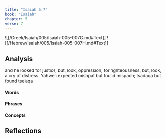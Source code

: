 ```yaml
---
title: "Isaiah 5:7"
book: "Isaiah"
chapter: 5
verse: 7
---
```

![[/Greek/Isaiah/005/Isaiah-005-007G.md#Text]]
![[/Hebrew/Isaiah/005/Isaiah-005-007H.md#Text]]

## Analysis

and he looked for justice, but, look, oppression; for righteousness, but, look, a cry of distress. Yahweh expected mishpat but found mispach; tsadaqa but found tse’aqa

#### Words

#### Phrases

#### Concepts

## Reflections

